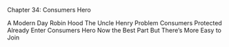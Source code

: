 Chapter 34: Consumers Hero

A Modern Day Robin Hood The Uncle Henry Problem Consumers Protected Already Enter Consumers Hero Now the Best Part But There’s More Easy to Join